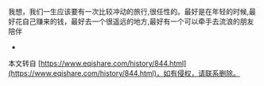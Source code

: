 我想，我们一生应该要有一次比较冲动的旅行,很任性的。最好是在年轻的时候,最好花自己赚来的钱，最好去一个很遥远的地方,最好有一个可以牵手去流浪的朋友陪伴

-

本文转自 [https://www.eqishare.com/history/844.html](https://www.eqishare.com/history/844.html)，如有侵权，请联系删除。